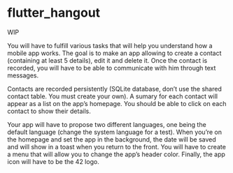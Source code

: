 # flutter_hangout
WIP

You will have to fulfill various tasks that will help you understand how a mobile app
works. The goal is to make an app allowing to create a contact (containing at least 5
details), edit it and delete it. Once the contact is recorded, you will have to be able to
communicate with him through text messages.

Contacts are recorded persistently (SQLite database, don’t use the shared contact
table. You must create your own). A sumary for each contact will appear as a list on the
app’s homepage. You should be able to click on each contact to show their details.

Your app will have to propose two different languages, one being the default language
(change the system language for a test). When you’re on the homepage and set the app
in the background, the date will be saved and will show in a toast when you return to
the front. You will have to create a menu that will allow you to change the app’s header
color. Finally, the app icon will have to be the 42 logo.

